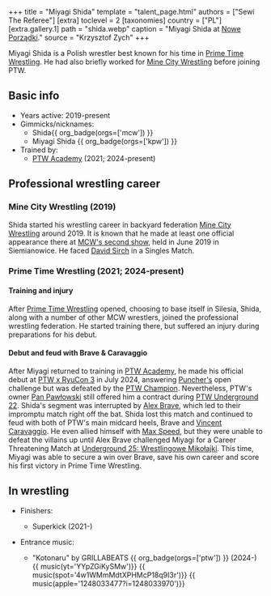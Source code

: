 +++
title = "Miyagi Shida"
template = "talent_page.html"
authors = ["Sewi The Referee"]
[extra]
toclevel = 2
[taxonomies]
country = ["PL"]
[extra.gallery.1]
path = "shida.webp"
caption = "Miyagi Shida at [Nowe Porządki](@/e/ptw/2025-01-11-ptw-nowe-porzadki.md)."
source = "Krzysztof Zych"
+++

Miyagi Shida is a Polish wrestler best known for his time in [Prime Time Wrestling](@/o/ptw.md). He had also briefly worked for [Mine City Wrestling](@/o/mcw.md) before joining PTW.

## Basic info

* Years active: 2019-present
* Gimmicks/nicknames:
  - Shida{{ org_badge(orgs=['mcw']) }}
  - Miyagi Shida {{ org_badge(orgs=['kpw']) }}
* Trained by:
  - [PTW Academy](@/o/ptw-academy.md) (2021; 2024-present)

## Professional wrestling career

### Mine City Wrestling (2019)

Shida started his wrestling career in backyard federation [Mine City Wrestling](@/o/mcw.md) around 2019. It is known that he made at least one official appearance there at [MCW's second show](@/e/mcw/2019-06-01-mcw-show-2.md), held in June 2019 in Siemianowice. He faced [David Sirch](@/w/sinister.md) in a Singles Match.

### Prime Time Wrestling (2021; 2024-present)

#### Training and injury

After [Prime Time Wrestling](@/o/ptw.md) opened, choosing to base itself in Silesia, Shida, along with a number of other MCW wrestlers, joined the professional wrestling federation. He started training there, but suffered an injury during preparations for his debut.

#### Debut and feud with Brave & Caravaggio

After Miyagi returned to training in [PTW Academy](@/o/ptw-academy.md), he made his official debut at [PTW x RyuCon 3](@/e/ptw/2024-07-07-ptw-x-ryucon.md) in July 2024, answering [Puncher's](@/w/puncher.md) open challenge but was defeated by the [PTW Champion](@/c/ptw-championship.md).
Nevertheless, PTW's owner [Pan Pawłowski](@/w/pan-pawlowski.md) still offered him a contract during [PTW Underground 22](@/e/ptw/2024-08-25-ptw-underground-22.md).
Shida's segment was interrupted by [Alex Brave](@/w/alex-brave.md), which led to their impromptu match right off the bat. Shida lost this match and continued to feud with both of PTW's main midcard heels, Brave and [Vincent Caravaggio](@/w/vincent-caravaggio.md).
He even allied himself with [Max Speed](@/w/max-speed.md), but they were unable to defeat the villains up until Alex Brave challenged Miyagi for a Career Threatening Match at [Underground 25: Wrestlingowe Mikołajki](@/e/ptw/2024-12-07-ptw-underground-25.md). This time, Miyagi was able to secure a win over Brave, save his own career and score his first victory in Prime Time Wrestling.

## In wrestling

* Finishers:
  - Superkick (2021-)

* Entrance music:
  - "Kotonaru" by GRILLABEATS
 {{ org_badge(orgs=['ptw']) }} (2024-) <br>
 {{ music(yt='YYpZGiKySMw')}}
 {{ music(spot='4w1WMmMdtXPHMcP18q9I3r')}}
 {{ music(apple='1248033477?i=1248033970')}}

